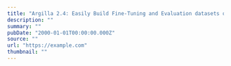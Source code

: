 ```yaml
---
title: "Argilla 2.4: Easily Build Fine-Tuning and Evaluation datasets on the Hub — No Code Required"
description: ""
summary: ""
pubDate: "2000-01-01T00:00:00.000Z"
source: ""
url: "https://example.com"
thumbnail: ""
---
```


